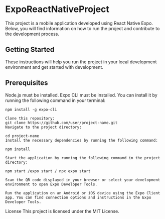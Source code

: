 # ExpoReactNativeProject

This project is a mobile application developed using React Native Expo. Below, you will find information on how to run the project and contribute to the development process.

## Getting Started

These instructions will help you run the project in your local development environment and get started with development.

## Prerequisites

Node.js must be installed.
Expo CLI must be installed. You can install it by running the following command in your terminal:


```
npm install -g expo-cli

Clone this repository:
git clone https://github.com/user/project-name.git
Navigate to the project directory:

cd project-name
Install the necessary dependencies by running the following command:

npm install

Start the application by running the following command in the project directory:

npm start /expo start / npx expo start

Scan the QR code displayed in your browser or select your development environment to open Expo Developer Tools.

Run the application on an Android or iOS device using the Expo Client app. You can find connection options and instructions in the Expo Developer Tools.
```


License
This project is licensed under the MIT License.